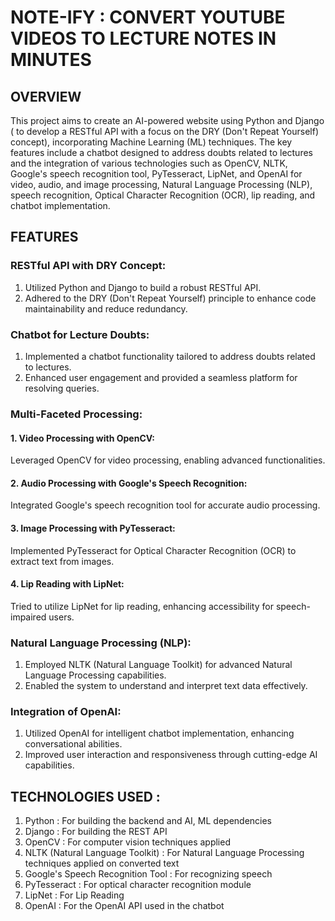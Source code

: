 # NOTE-IFY : CONVERT YOUTUBE VIDEOS TO LECTURE NOTES IN MINUTES

## OVERVIEW
This project aims to create an AI-powered website using Python and Django ( to develop a RESTful API with a focus on the DRY (Don't Repeat Yourself) concept), incorporating Machine Learning (ML) techniques. The key features include a chatbot designed to address doubts related to lectures and the integration of various technologies such as OpenCV, NLTK, Google's speech recognition tool, PyTesseract, LipNet, and OpenAI for video, audio, and image processing, Natural Language Processing (NLP), speech recognition, Optical Character Recognition (OCR), lip reading, and chatbot implementation.

## FEATURES

### RESTful API with DRY Concept:

1. Utilized Python and Django to build a robust RESTful API.
2. Adhered to the DRY (Don't Repeat Yourself) principle to enhance code maintainability and reduce redundancy.



### Chatbot for Lecture Doubts:

1. Implemented a chatbot functionality tailored to address doubts related to lectures.
2. Enhanced user engagement and provided a seamless platform for resolving queries.



### Multi-Faceted Processing:

#### 1. Video Processing with OpenCV:
Leveraged OpenCV for video processing, enabling advanced functionalities.
#### 2. Audio Processing with Google's Speech Recognition:
Integrated Google's speech recognition tool for accurate audio processing.
#### 3. Image Processing with PyTesseract:
Implemented PyTesseract for Optical Character Recognition (OCR) to extract text from images.
#### 4. Lip Reading with LipNet:
Tried to utilize LipNet for lip reading, enhancing accessibility for speech-impaired users.



### Natural Language Processing (NLP):

1. Employed NLTK (Natural Language Toolkit) for advanced Natural Language Processing capabilities.
2. Enabled the system to understand and interpret text data effectively.



### Integration of OpenAI:

1. Utilized OpenAI for intelligent chatbot implementation, enhancing conversational abilities.
2. Improved user interaction and responsiveness through cutting-edge AI capabilities.



## TECHNOLOGIES USED :
1. Python : For building the backend and AI, ML dependencies
2. Django : For building the REST API
3. OpenCV : For computer vision techniques applied
4. NLTK (Natural Language Toolkit) : For Natural Language Processing techniques applied on converted text
5. Google's Speech Recognition Tool : For recognizing speech
6. PyTesseract : For optical character recognition module
7. LipNet : For Lip Reading
8. OpenAI : For the OpenAI API used in the chatbot
